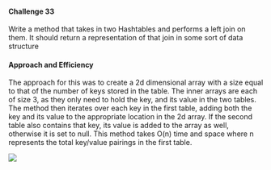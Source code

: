#### Challenge 33

Write a method that takes in two Hashtables and performs a left join on them. It should return a representation of that join in some sort of data structure

#### Approach and Efficiency
The approach for this was to create a 2d dimensional array with a size equal to that of the number of keys stored in the table. The inner arrays are each of size 3, as they only need to hold the key, and its value in the two tables. The method then iterates over each key in the first table, adding both the key and its value to the appropriate location in the 2d array. If the second table also contains that key, its value is added to the array as well, otherwise it is set to null. This method takes O(n) time and space where n represents the total key/value pairings in the first table.

<img src="src/main/java/datastructures/leftjoin/assets/aww-board (10).png">